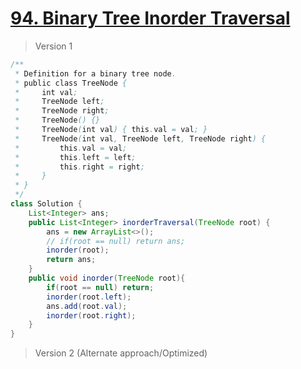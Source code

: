 # [94. Binary Tree Inorder Traversal](https://leetcode.com/problems/binary-tree-inorder-traversal/)
> Version 1
```java
/**
 * Definition for a binary tree node.
 * public class TreeNode {
 *     int val;
 *     TreeNode left;
 *     TreeNode right;
 *     TreeNode() {}
 *     TreeNode(int val) { this.val = val; }
 *     TreeNode(int val, TreeNode left, TreeNode right) {
 *         this.val = val;
 *         this.left = left;
 *         this.right = right;
 *     }
 * }
 */
class Solution {
    List<Integer> ans;
    public List<Integer> inorderTraversal(TreeNode root) {
        ans = new ArrayList<>();
        // if(root == null) return ans;
        inorder(root);
        return ans;
    }
    public void inorder(TreeNode root){
        if(root == null) return;
        inorder(root.left);
        ans.add(root.val);
        inorder(root.right);
    }
}
```

> Version 2 (Alternate approach/Optimized)